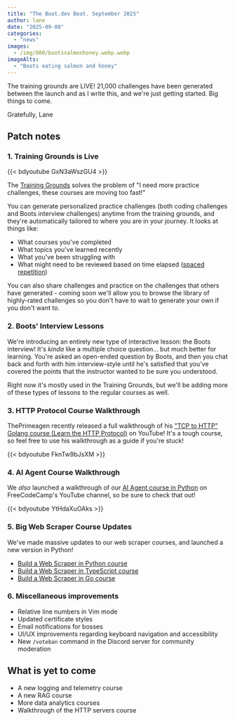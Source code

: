 ```yaml
---
title: "The Boot.dev Beat. September 2025"
author: lane
date: "2025-09-08"
categories:
  - "news"
images:
  - /img/800/bootssalmonhoney.webp.webp
imageAlts:
  - "Boots eating salmon and honey"
---
```


The training grounds are LIVE! 21,000 challenges have been generated between the launch and as I write this, and we're just getting started. Big things to come.

Gratefully,
Lane

## Patch notes

### 1. Training Grounds is Live

{{< bdyoutube GxN3aWszGU4 >}}

The [Training Grounds](https://www.boot.dev/training) solves the problem of "I need more practice challenges, these courses are moving too fast!"

You can generate personalized practice challenges (both coding challenges and Boots interview challenges) anytime from the training grounds, and they're automatically tailored to where you are in your journey. It looks at things like:

- What courses you've completed
- What topics you've learned recently
- What you've been struggling with
- What might need to be reviewed based on time elapsed ([spaced repetition](https://en.wikipedia.org/wiki/Spaced_repetition))

You can also share challenges and practice on the challenges that others have generated - coming soon we'll allow you to browse the library of highly-rated challenges so you don't have to wait to generate your own if you don't want to.

### 2. Boots' Interview Lessons

We're introducing an entirely new type of interactive lesson: the Boots interview! It's _kinda_ like a multiple choice question... but much better for learning. You're asked an open-ended question by Boots, and then you chat back and forth with him interview-style until he's satisfied that you've covered the points that the instructor wanted to be sure you understood.

Right now it's mostly used in the Training Grounds, but we'll be adding more of these types of lessons to the regular courses as well.

### 3. HTTP Protocol Course Walkthrough

ThePrimeagen recently released a full walkthrough of his ["TCP to HTTP" Golang course (Learn the HTTP Protocol)](https://www.boot.dev/courses/learn-http-protocol-golang) on YouTube! It's a tough course, so feel free to use his walkthrough as a guide if you're stuck!

{{< bdyoutube FknTw9bJsXM >}}

### 4. AI Agent Course Walkthrough

We _also_ launched a walkthrough of our [AI Agent course in Python](https://www.boot.dev/courses/build-ai-agent-python) on FreeCodeCamp's YouTube channel, so be sure to check that out!

{{< bdyoutube YtHdaXuOAks >}}

### 5. Big Web Scraper Course Updates

We've made massive updates to our web scraper courses, and launched a new version in Python!

- [Build a Web Scraper in Python course](https://www.boot.dev/courses/build-web-scraper-python)
- [Build a Web Scraper in TypeScript course](https://www.boot.dev/courses/build-web-scraper-typescript)
- [Build a Web Scraper in Go course](https://www.boot.dev/courses/build-web-scraper-golang)

### 6. Miscellaneous improvements

- Relative line numbers in Vim mode
- Updated certificate styles
- Email notifications for bosses
- UI/UX improvements regarding keyboard navigation and accessibility
- New `/voteban` command in the Discord server for community moderation

## What is yet to come

- A new logging and telemetry course
- A new RAG course
- More data analytics courses
- Walkthrough of the HTTP servers course
